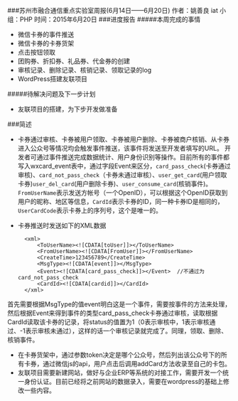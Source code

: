 ###苏州市融合通信重点实验室周报(6月14日——6月20日)
	作者：姚善良 iat                   小组：PHP                        时间：2015年6月20日
###进度报告
#####本周完成的事情
* 微信卡券的事件推送
* 微信卡券的卡券货架
* 点击按钮领取
* 团购券、折扣券、礼品券、代金券的创建
* 审核记录、删除记录、核销记录、领取记录的log
* WordPress搭建友联项目

#####待解决问题及下一步计划
* 友联项目的搭建，为下步开发做准备

###简述
* 卡券通过审核、卡券被用户领取、卡券被用户删除、卡券被商户核销、从卡券进入公众号等情况均会触发事件推送，该事件将发送至开发者填写的URL。 开发者可通过事件推送完成数据统计、用户身份识别等操作。目前所有的事件都写入wxcard\_event表中，通过字段Event来区分，`card_pass_check`(卡券通过审核)、`card_not_pass_check`（卡券未通过审核）、`user_get_card`(用户领取卡券)`user_del_card`(用户删除卡券)、`user_consume_card`(核销事件)。`FromUserName`表示发送方帐号（一个OpenID），可以根据这个OpenID获取到用户的昵称、地区等信息，`CardId`表示卡券的ID，同一种卡券ID是相同的，`UserCardCode`表示卡券上的序列号，这个是唯一的。
* 卡券推送时发送如下的XML数据

		<xml> 
			<ToUserName><![CDATA[toUser]]></ToUserName> 
			<FromUserName><![CDATA[FromUser]]></FromUserName> 
			<CreateTime>123456789</CreateTime> 
			<MsgType><![CDATA[event]]></MsgType> 
			<Event><![CDATA[card_pass_check]]></Event>  //不通过为card_not_pass_check
			<CardId><![CDATA[cardid]]></CardId> 
		</xml>
首先需要根据MsgType的值event明白这是一个事件，需要按事件的方法来处理，然后根据Event来得到事件的类型card\_pass\_check卡券通过审核，读取根据CardId读取该卡券的记录，将status的值置为1（0表示审核中，1表示审核通过、-1表示审核未通过），这样的话一个审核记录就完成了。同理，领取、删除、核销事件。

* 在卡券货架中，通过参数token决定是哪个公众号，然后列出该公众号下的所有卡券，通过微信js的api，用户点击后调用addCard方法收录至自己的卡包。
* 友联项目需要新建网站，做好与企业ERP等系统的对接工作，需要开发一个统一身份认证。目前已经将之前网站的数据录入，需要在wordpress的基础上修改一些内容。

